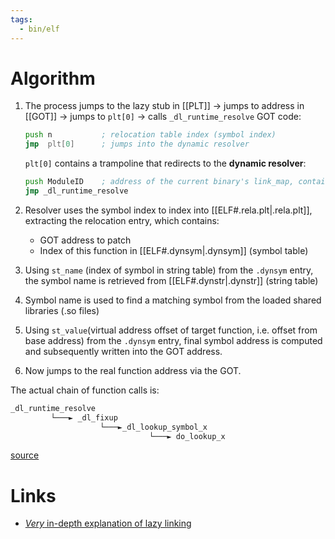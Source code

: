 ```yaml
---
tags:
  - bin/elf
---
```

# Algorithm
1. The process jumps to the lazy stub in [[PLT]] $\to$ jumps to address in [[GOT]] $\to$ jumps to `plt[0]` $\to$ calls `_dl_runtime_resolve`
	GOT code:
	```asm
	push n           ; relocation table index (symbol index)
	jmp  plt[0]      ; jumps into the dynamic resolver
	```
	`plt[0]` contains a trampoline that redirects to the **dynamic resolver**:
	```asm
	push ModuleID    ; address of the current binary's link_map, contains addresses of sections
	jmp _dl_runtime_resolve
	```

2. Resolver uses the symbol index to index into [[ELF#.rela.plt|.rela.plt]], extracting the relocation entry, which contains:
	- GOT address to patch
	- Index of this function in [[ELF#.dynsym|.dynsym]] (symbol table)
3. Using `st_name` (index of symbol in string table) from the `.dynsym` entry, the symbol name is retrieved from [[ELF#.dynstr|.dynstr]] (string table)
4. Symbol name is used to find a matching symbol from the loaded shared libraries (.so files)
5. Using `st_value`(virtual address offset of target function, i.e. offset from base address) from the `.dynsym` entry, final symbol address is computed and subsequently written into the GOT address.
6. Now jumps to the real function address via the GOT.

The actual chain of function calls is:
```c
_dl_runtime_resolve
         └───► _dl_fixup
                    └───►_dl_lookup_symbol_x
                               └───► do_lookup_x
```
[source](https://4xura.com/pwn/heap/house-of-muney/#toc-head-10)

# Links
- [*Very* in-depth explanation of lazy linking](https://4xura.com/pwn/heap/house-of-muney/#toc-head-44)
